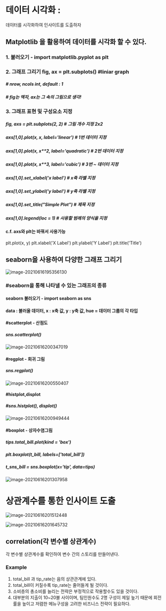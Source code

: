# 데이터 시각화 : 

데이터를 시각화하여 인사이트를 도출하자

## Matplotlib 을 활용하여 데이터를 시각화 할 수 있다.

### 1. 불러오기 - import matplotlib.pyplot as plt



### 2. 그래프 그리기 fig, ax = plt.subplots()  #liniar graph  

##### # nrow, ncols int, default : 1

##### # fig는 액자, ax는 그 속의 그림으로 생각!



### 3. 그래프 표현 및 구성요소 지정

##### fig, axs = plt.subplots(2, 2)  # 그림 개수 지정 2x2

##### axs[1,0].plot(x, x, label='linear')  # 1번 데이터 지정

##### axs[1,0].plot(x, x**2, label='quadratic')  # 2번 데이터 지정

##### axs[1,0].plot(x, x**3, label='cubic')  # 3번 ~ 데이터 지정

##### axs[1,0].set_xlabel('x label')  # x축 라벨 지정

##### axs[1,0].set_ylabel('y label')  # y축 라벨 지정

##### axs[1,0].set_title("Simple Plot")  # 제목 지정

##### axs[1,0].legend(loc = 1)  # 사용할 범례의 양식을 지정



#### c.f. axs와 plt는 바꿔서 사용가능

plt.plot(x, y)
plt.xlabel('X Label')
plt.ylabel('Y Label')
plt.title('Title')



## seaborn을 사용하여 다양한 그래프 그리기

![image-20210616195356130](C:\Users\lgt30\AppData\Roaming\Typora\typora-user-images\image-20210616195356130.png)



### #seaborn을 통해 나타낼 수 있는 그래프의 종류

#### seaborn 불러오기 -  import seaborn as sns

#### data : 불러올 데이터, x : x축 값, y : y축 값, hue = 데이터 그룹의 각 타입



#### #scatterplot - 산점도

##### sns.scatterplot()

![image-20210616200347019](C:\Users\lgt30\AppData\Roaming\Typora\typora-user-images\image-20210616200347019.png)

#### #regplot -  회귀 그림

##### sns.regplot()

![image-20210616200550407](C:\Users\lgt30\AppData\Roaming\Typora\typora-user-images\image-20210616200550407.png)

#### #histplot,displot

##### #sns.histplot(), displot()

![image-20210616200949444](C:\Users\lgt30\AppData\Roaming\Typora\typora-user-images\image-20210616200949444.png)



#### #boxplot - 상자수염그림

##### tips.total_bill.plot(kind = 'box')

##### plt.boxplot(t_bill, labels=['total_bill'])

##### t_sns_bill = sns.boxplot(x='tip', data=tips)

![image-20210616201307958](C:\Users\lgt30\AppData\Roaming\Typora\typora-user-images\image-20210616201307958.png)









# 상관계수를 통한 인사이트 도출

![image-20210616201512448](C:\Users\lgt30\AppData\Roaming\Typora\typora-user-images\image-20210616201512448.png)

![image-20210616201645732](C:\Users\lgt30\AppData\Roaming\Typora\typora-user-images\image-20210616201645732.png)

## correlation(각 변수별 상관계수)

각 변수별 상관계수를 확인하여 변수 간의 스토리를 만들어낸다.



### Example

1. total_bill 과 tip_rate는 음의 상관관계에 있다. 
2. total_bill이 커질수록 tip_rate는 줄어들게 될 것이다.
3. 소비층의 총소비를 늘리는 전략은 부정적으로 작용할수도 있을 것이다.
4. 대부분의 지출이 10~20불 사이이며, 팀인원수도 2명 구성이 제일 높기 때문에 회전률을 높이고 저렴한 메뉴구성을 고려한 비즈니스 전략이 필요하다.


